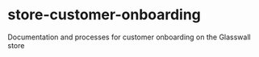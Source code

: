 # store-customer-onboarding
Documentation and processes for customer onboarding on the Glasswall store
